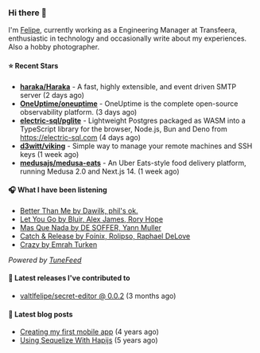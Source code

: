 ### Hi there 👋

I'm [Felipe](https://felipevm.com), currently working as a Engineering Manager at Transfeera, enthusiastic in technology and occasionally write about my experiences. Also a hobby photographer.

#### ⭐ Recent Stars
- **[haraka/Haraka](https://github.com/haraka/Haraka)** - A fast, highly extensible, and event driven SMTP server (2 days ago)
- **[OneUptime/oneuptime](https://github.com/OneUptime/oneuptime)** - OneUptime is the complete open-source observability platform. (3 days ago)
- **[electric-sql/pglite](https://github.com/electric-sql/pglite)** - Lightweight Postgres packaged as WASM into a TypeScript library for the browser, Node.js, Bun and Deno from https://electric-sql.com (4 days ago)
- **[d3witt/viking](https://github.com/d3witt/viking)** - Simple way to manage your remote machines and SSH keys (1 week ago)
- **[medusajs/medusa-eats](https://github.com/medusajs/medusa-eats)** - An Uber Eats-style food delivery platform, running Medusa 2.0 and Next.js 14. (1 week ago)

#### 🎧 What I have been listening
- [Better Than Me by Dawilk, phil&#39;s ok.](https://open.spotify.com/track/221YfSBqhocIartpTjwhx0)
- [Let You Go by Bluir, Alex James, Rory Hope](https://open.spotify.com/track/011iPe7nJFbrawEcYyHFIC)
- [Mas Que Nada by DE SOFFER, Yann Muller](https://open.spotify.com/track/7f7H96rjS2G7ZPeaGYzWz7)
- [Catch &amp; Release by Foínix, Rolipso, Raphael DeLove](https://open.spotify.com/track/05beircaGKyJNK0YMgjFdn)
- [Crazy by Emrah Turken](https://open.spotify.com/track/50aTvLjSIY9557R53e9WHC)

_Powered by [TuneFeed](https://tunefeed.app?ref=valtlfelipe-gh-profile)_ 

#### 🚀 Latest releases I've contributed to


- [valtlfelipe/secret-editor @ 0.0.2](https://github.com/valtlfelipe/secret-editor/releases/tag/0.0.2) (3 months ago)

#### 📄 Latest blog posts
- [Creating my first mobile app](https://felipevm.com/posts/creating-my-first-mobile-app/) (4 years ago)
- [Using Sequelize With Hapijs](https://felipevm.com/posts/using-sequelize-with-hapijs/) (5 years ago)
